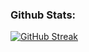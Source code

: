 ### Github Stats:
[![GitHub Streak](https://streak-stats.demolab.com?user=Overlay404&theme=transparent&hide_border=true&locale=ru&fire=00EB2D&background=000000&border=EB0000&stroke=0AEB29&ring=07D3EB)](https://git.io/streak-stats)

